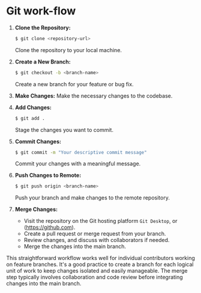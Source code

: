 # Git work-flow
1. **Clone the Repository:**
   ```bash
   $ git clone <repository-url>
   ```
   Clone the repository to your local machine.

2. **Create a New Branch:**
   ```bash
   $ git checkout -b <branch-name>
   ```
   Create a new branch for your feature or bug fix.

3. **Make Changes:**
   Make the necessary changes to the codebase.

4. **Add Changes:**
   ```bash
   $ git add .
   ```
   Stage the changes you want to commit.

5. **Commit Changes:**
   ```bash
   $ git commit -m "Your descriptive commit message"
   ```
   Commit your changes with a meaningful message.

6. **Push Changes to Remote:**
   ```bash
   $ git push origin <branch-name>
   ```
   Push your branch and make changes to the remote repository.

7. **Merge Changes:**
   - Visit the repository on the Git hosting platform `Git Desktop`, or (https://github.com).
   - Create a pull request or merge request from your branch.
   - Review changes, and discuss with collaborators if needed.
   - Merge the changes into the main branch.

This straightforward workflow works well for individual contributors working on feature branches. It's a good practice to create a branch for each logical unit of work to keep changes isolated and easily manageable. The merge step typically involves collaboration and code review before integrating changes into the main branch.


